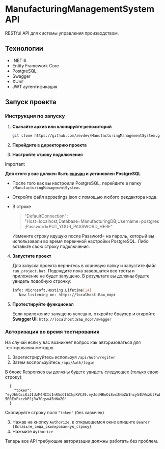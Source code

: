 # ManufacturingManagementSystem API

RESTful API для системы управления производством.

## Технологии

- .NET 6
- Entity Framework Core
- PostgreSQL
- Swagger
- XUnit
- JWT аутентификация

## Запуск проекта

### Инструкция по запуску

1. **Скачайте архив или клонируйте репозиторий**

   ```bash
   git clone https://github.com/aevdev/ManufacturingManagementSystem.git

2. **Перейдите в директорию проекта**

3. **Настройте строку подключения**
    
  > [!IMPORTANT]
  > **Для этого у вас должен быть [скачан](https://www.postgresql.org/download/) и установлен PostgreSQL**
    
  - После того как вы настроили PostgreSQL, перейдите в папку `/ManufacturingManagementSystem.`
  - Откройте файл appsetings.json c помощью любого рекдактора кода.
  - В строке
    > "DefaultConnection": "Host=localhost;Database=ManufacturingDB;Username=postgres;Password=PUT_YOUR_PASSWORD_HERE"

    Измените строку идущую после Password= на пароль, который вы использовали во время первичной настройки PostgreSQL.
    Либо вставьте свою строку подключения.
  

4. **Запустите проект**

    Для запуска проекта вернитесь в корневую папку и запустите файл `run_project.bat`.
    Подождите пока завершатся все тесты и приложение не будет запущено.
    В результате вы должны будете увидеть подобную строчку:
   ```bash
   info: Microsoft.Hosting.Lifetime[14]
      Now listening on: https://localhost:Ваш_порт
   
6.  **Протестируйте функционал**
   
    Если приложение запущено успешно, откройте браузер и откройте **Swagger UI**:
   ``http://localhost:Ваш_порт/swagger``

### Авторизация во время тестирования

  На случай если у вас возникнет вопрос как авторизоваться для тестирования методов.
  1. Зарегистрируйтесь используя `/api/Auth/regiter`
  2. Затем воспользуйтесь `/api/Auth/login`

  В блоке Responses вы должны будете увидеть следующее (только свою строку):
  ```
    {
      "token":     "eyJhbGciOiJIUzM4NCIsInR5cCI6IkpXVCJ9.eyJodHRwOi8vc2NoZW1hcy54bWxzb2FwLm9yZy93cy8yMDA1LzA1L2lkZW50aXR5L2NsYWltcy9uYW1lIjoidGVzdHVzZXIxIiwiZXhwIjoxNzI5NjU1NDU3LCJpc3MiOiJNYW51ZmFjdHVyaW5nTWFuYWdlbWVudFN5c3RlbSIsImF1ZCI6ImxvY2FsaG9zdCJ9.E6SUhpNDcl9ayjm5vNjKzxc_jQ62b7Ai7EEk-5RRExFkczkP2jRa7OqsvA5HNoZ0"
    }
  ```
  Скопируйте строку поля `"token"` (без кавычек)
  
  3.  Нажав на кнопку `Authorize`, в открывшемся окне впишите `Bearer {Вставьте_сюда_скопированную_строку}`
  4.  Нажмите `Aythorize`

  Теперь все API требующие авторизации должны работать без проблем.
    
